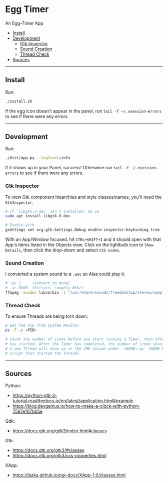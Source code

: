 # Egg Timer

An Egg-Timer App

- [Install](#install)
- [Development](#development)
  - [Gtk Inspector](#gtk-inspector)
  - [Sound Creation](#sound-creation)
  - [Thread Check](#thread-check)
- [Sources](#sources)

---

## Install

Run:
```sh
./install.sh
```

If the egg icon doesn't appear in the panel, run `tail -f ~/.xsession-errors` to see if there were any errors.

---

## Development

Run:
```sh
./dist/app.py --loglevel=info
```
If it shows up in your Panel, success! Otherwise run `tail -f ~/.xsession-errors` to see if there were any errors.


### Gtk Inspector

To view Gtk component hiearchies and style classes/names, you'll need the `GtkInspector`.

```sh
# If `libgtk-3-dev` isn't installed, do so
sudo apt install libgtk-3-dev

# Enable with
gsettings set org.gtk.Settings.Debug enable-inspector-keybinding true
```

With an App/Window focused, hit `CTRL+SHIFT+I` and it should open with that App's items listed in the Objects view. Click on the lightbulb icon to `Show Details`, then click the drop-down and select `CSS nodes`.


### Sound Creation

I converted a system sound to a `.wav` so Alsa could play it.
```sh
# -ac 1     (convert to mono)
# -ar 8000  (bitrate, roughly 8khz)
ffmpeg -acodec libvorbis -i "/usr/share/sounds/freedesktop/stereo/complete.oga" -ac 1 -ar 8000 "./dist/complete.wav"
```


### Thread Check

To ensure Threads are being torn down:
```sh
# Get the PID from System Monitor.
ps -T -p <PID>

# Count the number of items before you start running a Timer, then after a Timer
# has started. After the Timer has completed, the number of items should reset.
# A new Thread will show up in the CMD column under `<NAME>.py` (NAME being the
# script that started the Thread).
```

---

## Sources

Python:
- https://python-gtk-3-tutorial.readthedocs.io/en/latest/application.html#example
- https://blog.devgenius.io/how-to-make-a-clock-with-python-7587e107bb5e

Gdk:
- https://docs.gtk.org/gdk3/index.html#classes

Gtk:
- https://docs.gtk.org/gtk3/#classes
- https://docs.gtk.org/gtk3/css-properties.html

XApp:
- https://lazka.github.io/pgi-docs/XApp-1.0/classes.html
